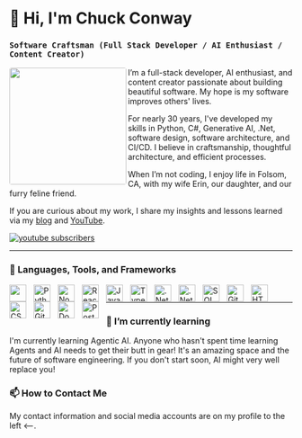 # 👋 Hi, I'm Chuck Conway

### `Software Craftsman (Full Stack Developer / AI Enthusiast / Content Creator)`

<img width="208px" align="left" src="https://chuckconway.com/images/chuck-studio.png" style="width:208px;border-radius: 0.25rem;" />

I’m a full-stack developer, AI enthusiast, and content creator passionate about building beautiful software. My hope is my software improves others' lives.

For nearly 30 years, I've developed my skills in Python, C#, Generative AI, .Net, software design, software architecture, and CI/CD. I believe in craftsmanship, thoughtful architecture, and efficient processes.

When I’m not coding, I enjoy life in Folsom, CA, with my wife Erin, our daughter, and our furry feline friend.

If you are curious about my work, I share my insights and lessons learned via my [blog](https://chuckconway.com) and [YouTube](https://www.youtube.com/@charlesconway?sub_confirmation=1).

<p align="left">
  <a href="https://www.youtube.com/@charlesconway?sub_confirmation=1"><img alt="youtube subscribers" title="Subscribe to my YouTube channel" src="https://img.shields.io/badge/-Subscribe-red?style=for-the-badge&logo=youtube&logoColor=white"/></a> 
</p>

---

### 🧰 Languages, Tools, and Frameworks


<img align="left" width="30px" style="padding-right:10px;" src="https://cdn.jsdelivr.net/gh/devicons/devicon@latest/icons/csharp/csharp-plain.svg" title="" />
<img align="left" alt="Python" width="30px" style="padding-right:10px;" src="https://cdn.jsdelivr.net/gh/devicons/devicon/icons/python/python-plain.svg" title="Python" />
<img align="left" alt="NodeJS" width="30px" style="padding-right:10px;" src="https://cdn.jsdelivr.net/gh/devicons/devicon/icons/nodejs/nodejs-original.svg" title="NodeJS" />
<img align="left" alt="React" width="30px" style="padding-right:10px;" src="https://cdn.jsdelivr.net/gh/devicons/devicon/icons/react/react-original.svg" title="React" />
<img align="left" alt="JavaScript" width="30px" style="padding-right:10px;" src="https://cdn.jsdelivr.net/gh/devicons/devicon/icons/javascript/javascript-plain.svg" title="JavaScript" />
<img align="left" alt="TypeScript" width="30px" style="padding-right:10px;" src="https://cdn.jsdelivr.net/gh/devicons/devicon/icons/typescript/typescript-plain.svg" title="TypeScript" />

<img align="left" alt=".Net Core" width="30px" style="padding-right:10px;" src="https://cdn.jsdelivr.net/gh/devicons/devicon@latest/icons/dotnetcore/dotnetcore-original.svg" title=".Net Core" />

<img align="left" alt=".Net Core" width="30px" style="padding-right:10px;" src="https://cdn.jsdelivr.net/gh/devicons/devicon@latest/icons/fastapi/fastapi-original.svg" title="FastAPI" />          
          
<img align="left" alt="SQL" width="30px" style="padding-right:10px;" src="https://cdn.jsdelivr.net/gh/devicons/devicon@latest/icons/azuresqldatabase/azuresqldatabase-original.svg" title="SQL" />
<img align="left" alt="Git" width="30px" style="padding-right:10px;" src="https://cdn.jsdelivr.net/gh/devicons/devicon/icons/git/git-original.svg" title="Git" />
<img align="left" alt="HTML" width="30px" style="padding-right:10px;" src="https://cdn.jsdelivr.net/gh/devicons/devicon/icons/html5/html5-plain.svg" title="HTML" />
<img align="left" alt="CSS" width="30px" style="padding-right:10px;" src="https://cdn.jsdelivr.net/gh/devicons/devicon/icons/css3/css3-plain.svg" title="CSS" />
<img align="left" alt="GitHub" width="30px" style="padding-right:10px;" src="https://cdn.jsdelivr.net/gh/devicons/devicon/icons/github/github-original.svg" title="GitHub" />

<img align="left" alt="Docker" width="30px" style="padding-right:10px;" src="https://cdn.jsdelivr.net/gh/devicons/devicon@latest/icons/docker/docker-original.svg" title="Docker" />

<img align="left" alt="Postgres" width="30px" style="padding-right:10px;" src="https://cdn.jsdelivr.net/gh/devicons/devicon@latest/icons/postgresql/postgresql-plain.svg" title="Postgres" />
          
<br />

---

### 🌱 I’m currently learning
I'm currently learning Agentic AI. Anyone who hasn't spent time learning Agents and AI needs to get their butt in gear! It's an amazing space and the future of software engineering. If you don't start soon, AI might very well replace you!

### 📫 How to Contact Me
My contact information and social media accounts are on my profile to the left <--.




<!---
chuckconway/chuckconway is a ✨ special ✨ repository because its `README.md` (this file) appears on your GitHub profile.
You can click the Preview link to take a look at your changes.
--->
